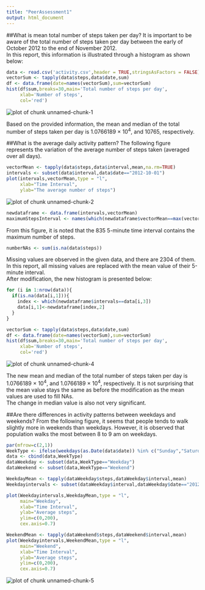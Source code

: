 ```yaml
---
title: "PeerAssessment1"
output: html_document
---
```


##What is mean total number of steps taken per day?
It is important to be aware of the total number of steps taken per day between the early of October 2012 to the end of November 2012.  
In this report, this information is illustrated through a histogram as shown below:  


```r
data <- read.csv('activity.csv',header = TRUE,stringsAsFactors = FALSE)
vectorSum <- tapply(data$steps,data$date,sum)
df <- data.frame(date=names(vectorSum),sum=vectorSum)
hist(df$sum,breaks=30,main='Total number of steps per day',
     xlab='Number of steps', 
     col='red')
```

![plot of chunk unnamed-chunk-1](figure/unnamed-chunk-1-1.png) 

Based on the provided information, the mean and median of the total number of steps taken per day is 1.0766189 &times; 10<sup>4</sup>, and 
10765, respectively. 

##What is the average daily activity pattern?
The following figure represents the variation of the average number of steps taken (averaged over all days).  

```r
vectorMean <- tapply(data$steps,data$interval,mean,na.rm=TRUE)
intervals <- subset(data$interval,data$date=="2012-10-01")
plot(intervals,vectorMean,type = "l", 
     xlab="Time Interval",
     ylab="The average number of steps")
```

![plot of chunk unnamed-chunk-2](figure/unnamed-chunk-2-1.png) 

```r
newdataframe <- data.frame(intervals,vectorMean)
maximumStepsInterval <- names(which(newdataframe$vectorMean==max(vectorMean)))
```

From this figure, it is noted that the 835 5-minute time interval contains the maximum number of steps.  


```r
numberNAs <- sum(is.na(data$steps))
```
Missing values are observed in the given data, and there are 2304 of them.  
In this report, all missing values are replaced with the mean value of their 5-minute interval.  
After modification, the new histogram is presented below:  


```r
for (i in 1:nrow(data)){
  if(is.na(data[i,1])){
    index <- which(newdataframe$intervals==data[i,3])
    data[i,1]<-newdataframe[index,2]
  }
} 

vectorSum <- tapply(data$steps,data$date,sum)
df <- data.frame(date=names(vectorSum),sum=vectorSum)
hist(df$sum,breaks=30,main='Total number of steps per day',
     xlab='Number of steps', 
     col='red')
```

![plot of chunk unnamed-chunk-4](figure/unnamed-chunk-4-1.png) 

The new mean and median of the total number of steps taken per day is 1.0766189 &times; 10<sup>4</sup>, and 1.0766189 &times; 10<sup>4</sup>, respectively. It is not surprising that the mean value stays the same as before the modification as the mean values are used to fill NAs.  
The change in median value is also not very significant.

##Are there differences in activity patterns between weekdays and weekends?
From the following figure, it seems that people tends to walk slightly more in weekends than weekdays. However, it is observed that population walks the most between 8 to 9 am on weekdays.


```r
par(mfrow=c(2,1))
WeekType <- ifelse(weekdays(as.Date(data$date)) %in% c("Sunday","Saturday"),"Weekend","Weekday")
data <- cbind(data,WeekType)
dataWeekday <- subset(data,WeekType=="Weekday")
dataWeekend <- subset(data,WeekType=="Weekend")

WeekdayMean <- tapply(dataWeekday$steps,dataWeekday$interval,mean)
Weekdayintervals <- subset(dataWeekday$interval,dataWeekday$date=="2012-10-01")

plot(Weekdayintervals,WeekdayMean,type = "l", 
     main="Weekday",
     xlab="Time Interval",
     ylab="Average steps",
     ylim=c(0,200),
     cex.axis=0.7)

WeekendMean <- tapply(dataWeekend$steps,dataWeekend$interval,mean)
plot(Weekdayintervals,WeekendMean,type = "l", 
     main="Weekend",
     xlab="Time Interval",
     ylab="Average steps",
     ylim=c(0,200),
     cex.axis=0.7)
```

![plot of chunk unnamed-chunk-5](figure/unnamed-chunk-5-1.png) 
